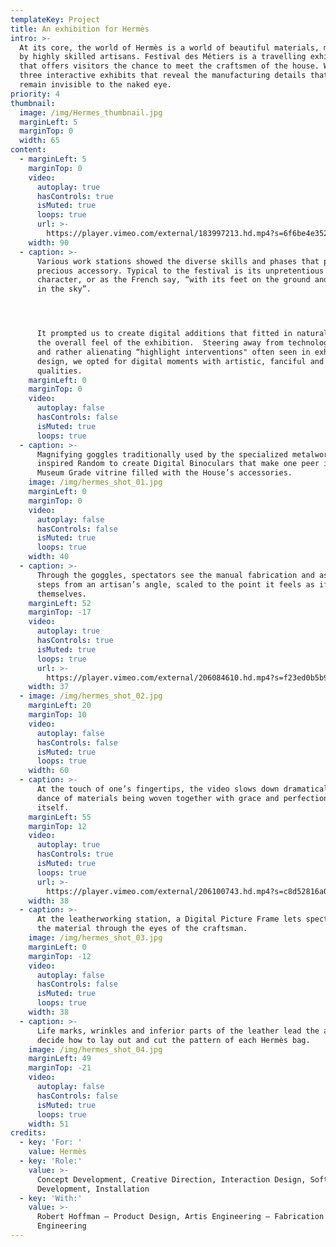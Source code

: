 ```yaml
---
templateKey: Project
title: An exhibition for Hermès
intro: >-
  At its core, the world of Hermès is a world of beautiful materials, mastered
  by highly skilled artisans. Festival des Métiers is a travelling exhibition
  that offers visitors the chance to meet the craftsmen of the house. We created
  three interactive exhibits that reveal the manufacturing details that normally
  remain invisible to the naked eye.
priority: 4
thumbnail:
  image: /img/Hermes_thumbnail.jpg
  marginLeft: 5
  marginTop: 0
  width: 65
content:
  - marginLeft: 5
    marginTop: 0
    video:
      autoplay: true
      hasControls: true
      isMuted: true
      loops: true
      url: >-
        https://player.vimeo.com/external/183997213.hd.mp4?s=6f6be4e352ae26aa0014e6f85b9f199ae723dad7&profile_id=119
    width: 90
  - caption: >-
      Various work stations showed the diverse skills and phases that precede a
      precious accessory. Typical to the festival is its unpretentious
      character, or as the French say, “with its feet on the ground and its head
      in the sky”.




      It prompted us to create digital additions that fitted in naturally with
      the overall feel of the exhibition.  Steering away from technology-minded
      and rather alienating “highlight interventions" often seen in exhibition
      design, we opted for digital moments with artistic, fanciful and didactic
      qualities.
    marginLeft: 0
    marginTop: 0
    video:
      autoplay: false
      hasControls: false
      isMuted: true
      loops: true
  - caption: >-
      Magnifying goggles traditionally used by the specialized metalworkers
      inspired Random to create Digital Binoculars that make one peer into a
      Museum Grade vitrine filled with the House’s accessories.
    image: /img/hermes_shot_01.jpg
    marginLeft: 0
    marginTop: 0
    video:
      autoplay: false
      hasControls: false
      isMuted: true
      loops: true
    width: 40
  - caption: >-
      Through the goggles, spectators see the manual fabrication and assembly
      steps from an artisan’s angle, scaled to the point it feels as if doing it
      themselves.
    marginLeft: 52
    marginTop: -17
    video:
      autoplay: true
      hasControls: true
      isMuted: true
      loops: true
      url: >-
        https://player.vimeo.com/external/206084610.hd.mp4?s=f23ed0b5b9800fbdfd0ce7ba7ddbad0a51b05cf1&profile_id=174
    width: 37
  - image: /img/hermes_shot_02.jpg
    marginLeft: 20
    marginTop: 10
    video:
      autoplay: false
      hasControls: false
      isMuted: true
      loops: true
    width: 60
  - caption: >-
      At the touch of one’s fingertips, the video slows down dramatically, and a
      dance of materials being woven together with grace and perfection unfolds
      itself.
    marginLeft: 55
    marginTop: 12
    video:
      autoplay: true
      hasControls: true
      isMuted: true
      loops: true
      url: >-
        https://player.vimeo.com/external/206100743.hd.mp4?s=c8d52816a0f6d2352864ecabb2b02947aeaa56f2&profile_id=119
    width: 38
  - caption: >-
      At the leatherworking station, a Digital Picture Frame lets spectators see
      the material through the eyes of the craftsman.
    image: /img/hermes_shot_03.jpg
    marginLeft: 0
    marginTop: -12
    video:
      autoplay: false
      hasControls: false
      isMuted: true
      loops: true
    width: 38
  - caption: >-
      Life marks, wrinkles and inferior parts of the leather lead the artisan to
      decide how to lay out and cut the pattern of each Hermès bag.
    image: /img/hermes_shot_04.jpg
    marginLeft: 49
    marginTop: -21
    video:
      autoplay: false
      hasControls: false
      isMuted: true
      loops: true
    width: 51
credits:
  - key: 'For: '
    value: Hermès
  - key: 'Role:'
    value: >-
      Concept Development, Creative Direction, Interaction Design, Software
      Development, Installation
  - key: 'With:'
    value: >-
      Robert Hoffman — Product Design, Artis Engineering — Fabrication and
      Engineering
---
```

